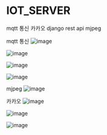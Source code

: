 # IOT_SERVER

mqtt 통신
카카오 
django rest api
mjpeg


mqtt 통신
![image](https://github.com/eunjijen/IOT_SERVER/assets/75493219/64b5bda6-6c44-4f8d-b009-f3d89152e403)

![image](https://github.com/eunjijen/IOT_SERVER/assets/75493219/55c722b8-f016-4e3e-bc2c-92940d9f15f5)


![image](https://github.com/eunjijen/IOT_SERVER/assets/75493219/45c1a334-a764-44ea-9e6c-dafb4764b2a7)


![image](https://github.com/eunjijen/IOT_SERVER/assets/75493219/afe41a12-35df-4815-9cec-d10149c6cb15)

mjpeg
![image](https://github.com/eunjijen/IOT_SERVER/assets/75493219/7bf83d57-b295-4d24-8fb1-1eebc26acc6f)


카카오 
![image](https://github.com/eunjijen/IOT_SERVER/assets/75493219/25bf7e57-2656-4901-a7c8-c4bf36575de3)

![image](https://github.com/eunjijen/IOT_SERVER/assets/75493219/68a86e77-b78a-48b9-8c1e-b2197d649be1)

![image](https://github.com/eunjijen/IOT_SERVER/assets/75493219/bc9e3156-6eb3-4ced-9d7c-b0a9283f952b)
